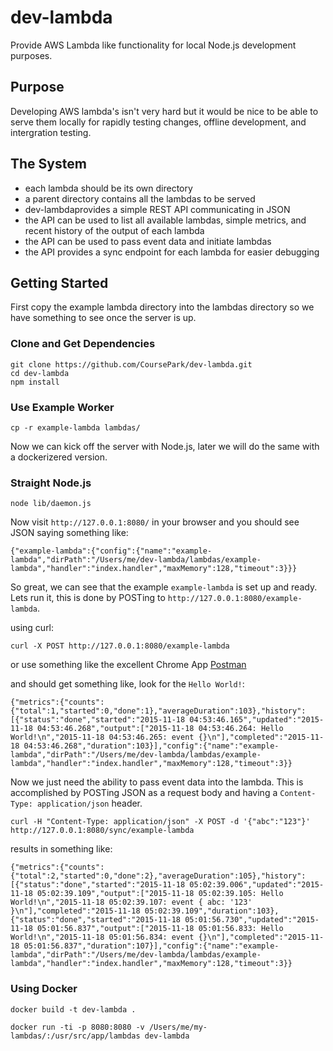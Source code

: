 # dev-lambda

Provide AWS Lambda like functionality for local Node.js development purposes.

## Purpose

Developing AWS lambda's isn't very hard but it would be nice to be able to serve them
locally for rapidly testing changes, offline development, and intergration testing.

## The System

- each lambda should be its own directory
- a parent directory contains all the lambdas to be served
- dev-lambdaprovides a simple REST API communicating in JSON
- the API can be used to list all available lambdas, simple metrics, and recent history of the output of each lambda
- the API can be used to pass event data and initiate lambdas
- the API provides a sync endpoint for each lambda for easier debugging

## Getting Started

First copy the example lambda directory into the lambdas directory so we have something to see once the server is up.

### Clone and Get Dependencies

```
git clone https://github.com/CoursePark/dev-lambda.git
cd dev-lambda
npm install
```

### Use Example Worker

```
cp -r example-lambda lambdas/
```

Now we can kick off the server with Node.js, later we will do the same with a dockerizered version.

### Straight Node.js

```
node lib/daemon.js
```

Now visit `http://127.0.0.1:8080/` in your browser and you should see JSON saying something like:

```
{"example-lambda":{"config":{"name":"example-lambda","dirPath":"/Users/me/dev-lambda/lambdas/example-lambda","handler":"index.handler","maxMemory":128,"timeout":3}}}
```

So great, we can see that the example `example-lambda` is set up and ready. Lets run it, this is done by POSTing to `http://127.0.0.1:8080/example-lambda`.

using curl:

```
curl -X POST http://127.0.0.1:8080/example-lambda
```

or use something like the excellent Chrome App [Postman](http://www.getpostman.com)

and should get something like, look for the `Hello World!`:

```
{"metrics":{"counts":{"total":1,"started":0,"done":1},"averageDuration":103},"history":[{"status":"done","started":"2015-11-18 04:53:46.165","updated":"2015-11-18 04:53:46.268","output":["2015-11-18 04:53:46.264: Hello World!\n","2015-11-18 04:53:46.265: event {}\n"],"completed":"2015-11-18 04:53:46.268","duration":103}],"config":{"name":"example-lambda","dirPath":"/Users/me/dev-lambda/lambdas/example-lambda","handler":"index.handler","maxMemory":128,"timeout":3}}
```

Now we just need the ability to pass event data into the lambda. This is accomplished by POSTing JSON as a request body and having a `Content-Type: application/json` header.

```
curl -H "Content-Type: application/json" -X POST -d '{"abc":"123"}' http://127.0.0.1:8080/sync/example-lambda
```

results in something like:

```
{"metrics":{"counts":{"total":2,"started":0,"done":2},"averageDuration":105},"history":[{"status":"done","started":"2015-11-18 05:02:39.006","updated":"2015-11-18 05:02:39.109","output":["2015-11-18 05:02:39.105: Hello World!\n","2015-11-18 05:02:39.107: event { abc: '123' }\n"],"completed":"2015-11-18 05:02:39.109","duration":103},{"status":"done","started":"2015-11-18 05:01:56.730","updated":"2015-11-18 05:01:56.837","output":["2015-11-18 05:01:56.833: Hello World!\n","2015-11-18 05:01:56.834: event {}\n"],"completed":"2015-11-18 05:01:56.837","duration":107}],"config":{"name":"example-lambda","dirPath":"/Users/me/dev-lambda/lambdas/example-lambda","handler":"index.handler","maxMemory":128,"timeout":3}}
```

### Using Docker

```
docker build -t dev-lambda .
```

```
docker run -ti -p 8080:8080 -v /Users/me/my-lambdas/:/usr/src/app/lambdas dev-lambda
```
